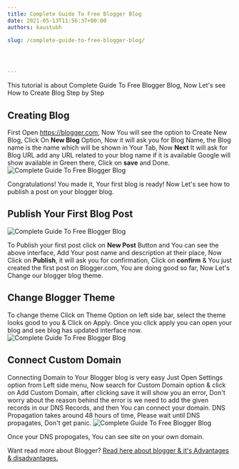 ```yaml
---
title: Complete Guide To Free Blogger Blog
date: 2021-05-13T11:56:37+00:00
authors: kaustubh

slug: /complete-guide-to-free-blogger-blog/




---
```

 

This tutorial is about Complete Guide To Free Blogger Blog, Now Let's see How to Create Blog Step by Step

## Creating Blog

First Open <https://blogger.com>, Now You will see the option to Create New Blog, Click On **New Blog** Option, Now it will ask you for Blog Name, the Blog name is the name which will be shown in Your Tab, Now **Next** It will ask for Blog URL add any URL related to your blog name if it is available Google will show available in Green there, Click on **save** and Done.
![Complete Guide To Free Blogger Blog](https://kaustubhk24.netlify.app/imgs/wp-content/uploads/2021/05/Copy-of-Creating-Blogger-blog-1-1024x576.gif) 

Congratulations! You made it, Your first blog is ready! Now Let's see how to publish a post on your blogger blog.

## Publish Your First Blog Post
![Complete Guide To Free Blogger Blog](https://kaustubhk24.netlify.app/imgs/wp-content/uploads/2021/05/image-3-1024x369.png) 

To Publish your first post click on **New Post** Button and You can see the above interface, Add Your post name and description at their place, Now Click on **Publish**, it will ask you for confirmation, Click on **confirm** & You just created the first post on Blogger.com, You are doing good so far, Now Let's Change our blogger blog theme.

## Change Blogger Theme

To change theme Click on Theme Option on left side bar, select the theme looks good to you & Click on Apply. Once you click apply you can open your blog and see blog has updated interface now.
![Complete Guide To Free Blogger Blog](https://kaustubhk24.netlify.app/imgs/wp-content/uploads/2021/05/image-4-1024x595.png) 

## Connect Custom Domain

Connecting Domain to Your Blogger blog is very easy Just Open Settings option from Left side menu, Now search for Custom Domain option & click on Add Custom Domain, after clicking save it will show you an error, Don't worry about the reason behind the error is we need to add the given records in our DNS Records, and then You can connect your domain. DNS Propagation takes around 48 hours of time, Please wait until DNS propagates, Don't get panic.
![Complete Guide To Free Blogger Blog](https://kaustubhk24.netlify.app/imgs/wp-content/uploads/2021/05/image-5-1024x583.png) 

Once your DNS propogates, You can see site on your own domain.

Want read more about Blogger? [Read here about blogger & it's Advantages & disadvantages.](https://blog.kaustubh.codes/how-to-make-completely-free-blog/#Blogger) 


